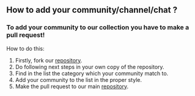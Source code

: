 ## How to add your community/channel/chat ?

### To add your community to our collection you have to make a pull request!
How to do this:

1. Firstly, fork our [repository](./README.md).
2. Do following next steps in your own copy of the repository. 
3. Find in the list the category which your community match to.
4. Add your community to the list in the proper style.
5. Make the pull request to our main [repository](./README.md).
